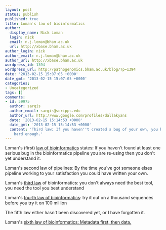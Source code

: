 ```yaml
---
layout: post
status: publish
published: true
title: Loman's law of bioinformatics
author:
  display_name: Nick Loman
  login: nick
  email: n.j.loman@bham.ac.uk
  url: http://xbase.bham.ac.uk
author_login: nick
author_email: n.j.loman@bham.ac.uk
author_url: http://xbase.bham.ac.uk
wordpress_id: 1394
wordpress_url: http://pathogenomics.bham.ac.uk/blog/?p=1394
date: '2013-02-15 15:07:05 +0000'
date_gmt: '2013-02-15 15:07:05 +0000'
categories:
- Uncategorized
tags: []
comments:
- id: 59975
  author: sargis
  author_email: sargis@scripps.edu
  author_url: http://www.google.com/profiles/dallakyans
  date: '2013-02-15 15:14:53 +0000'
  date_gmt: '2013-02-15 15:14:53 +0000'
  content: 'Third law: If you haven''t created a bug of your own, you haven''t tried
    hard enough.'
---
```

<p>Loman's (first) <a href="https://twitter.com/pathogenomenick/status/258588338452307969">law of bioinformatics</a> states: If you haven't found at least one serious bug in the bioinformatics pipeline you are re-using then you don't yet understand it.</p>
<p>Loman's second law of pipelines: By the time you've got someone elses pipeline working to your satisfaction you could have written your own.</p>
<p>Loman's <a href="https://twitter.com/pathogenomenick/status/266563680810971136">third law</a> of bioinformatics: you don't always need the best tool, you need the tool you best understand</p>
<p>Loman's <a href="https://twitter.com/pathogenomenick/status/320839652581994496">fourth law of bioinformatics</a>: try it out on a thousand sequences before you try it on 100 million</p>
<p>The fifth law either hasn't been discovered yet, or I have forgotten it.</p>
<p>Loman's <a href="https://twitter.com/pathogenomenick/status/356674281184301056">sixth law of bioinformatics: Metadata first, then data.</a></p>
